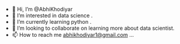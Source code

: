 - 👋 Hi, I’m @AbhiKhodiyar
- 👀 I’m interested in data science .
- 🌱 I’m currently learning python .
- 💞️ I’m looking to collaborate on learning more about data scientist.
- 📫 How to reach me abhikhodiyar1@gmail.com ...

<!---
AbhiKhodiyar/AbhiKhodiyar is a ✨ special ✨ repository because its `README.md` (this file) appears on your GitHub profile.
You can click the Preview link to take a look at your changes.
--->
